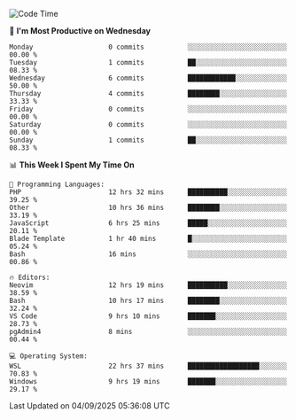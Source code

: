 <!--START_SECTION:waka-->
![Code Time](http://img.shields.io/badge/Code%20Time-5%2C731%20hrs%209%20mins-blue)

📅 **I'm Most Productive on Wednesday** 

```text
Monday                   0 commits           ░░░░░░░░░░░░░░░░░░░░░░░░░   00.00 % 
Tuesday                  1 commits           ██░░░░░░░░░░░░░░░░░░░░░░░   08.33 % 
Wednesday                6 commits           ████████████░░░░░░░░░░░░░   50.00 % 
Thursday                 4 commits           ████████░░░░░░░░░░░░░░░░░   33.33 % 
Friday                   0 commits           ░░░░░░░░░░░░░░░░░░░░░░░░░   00.00 % 
Saturday                 0 commits           ░░░░░░░░░░░░░░░░░░░░░░░░░   00.00 % 
Sunday                   1 commits           ██░░░░░░░░░░░░░░░░░░░░░░░   08.33 % 
```


📊 **This Week I Spent My Time On** 

```text
💬 Programming Languages: 
PHP                      12 hrs 32 mins      ██████████░░░░░░░░░░░░░░░   39.25 % 
Other                    10 hrs 36 mins      ████████░░░░░░░░░░░░░░░░░   33.19 % 
JavaScript               6 hrs 25 mins       █████░░░░░░░░░░░░░░░░░░░░   20.11 % 
Blade Template           1 hr 40 mins        █░░░░░░░░░░░░░░░░░░░░░░░░   05.24 % 
Bash                     16 mins             ░░░░░░░░░░░░░░░░░░░░░░░░░   00.86 % 

🔥 Editors: 
Neovim                   12 hrs 19 mins      ██████████░░░░░░░░░░░░░░░   38.59 % 
Bash                     10 hrs 17 mins      ████████░░░░░░░░░░░░░░░░░   32.24 % 
VS Code                  9 hrs 10 mins       ███████░░░░░░░░░░░░░░░░░░   28.73 % 
pgAdmin4                 8 mins              ░░░░░░░░░░░░░░░░░░░░░░░░░   00.44 % 

💻 Operating System: 
WSL                      22 hrs 37 mins      ██████████████████░░░░░░░   70.83 % 
Windows                  9 hrs 19 mins       ███████░░░░░░░░░░░░░░░░░░   29.17 % 
```


 Last Updated on 04/09/2025 05:36:08 UTC
<!--END_SECTION:waka-->
